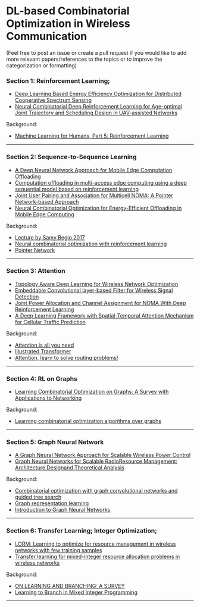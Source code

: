 
# DL-based Combinatorial Optimization in Wireless Communication

(Feel free to post an issue or create a pull request if you would like to add more relevant papers/references to the topics or to improve the categorization or formatting)

### Section 1: Reinforcement Learning;

- [Deep Learning Based Energy Efficiency Optimization for Distributed Cooperative Spectrum Sensing](https://ieeexplore.ieee.org/iel7/7742/8752467/08752480.pdf?casa_token=DFrjXN9H-dUAAAAA:8trGMXXg_PwvuqtZKVxKKSS1LmYMY2jlaw0EnzgCQcKaamXcOWB2SCRt5Wca_bCIqtIDjPHa)
- [Neural Combinatorial Deep Reinforcement Learning for Age-optimal Joint Trajectory and Scheduling Design in UAV-assisted Networks](https://arxiv.org/pdf/2006.15863)

Background:
- [Machine Learning for Humans, Part 5: Reinforcement Learning](https://medium.com/machine-learning-for-humans/reinforcement-learning-6eacf258b265)

<hr>

### Section 2: Sequence-to-Sequence Learning

- [A Deep Neural Network Approach for Mobile Edge Computation Offloading](https://ieeexplore.ieee.org/iel7/9048178/9066348/09066358.pdf?casa_token=Z7RIhhAd6dAAAAAA:0NdHvG5u27SoVv8pOLaVEEK8I5bdbSFD4hHkNNgEAdAi-PfKT548HWY19uh23HPNLm-12xx_)
- [Computation offloading in multi-access edge computing using a deep sequential model based on reinforcement learning](https://ieeexplore.ieee.org/iel7/35/8713642/08713801.pdf?casa_token=f_k6UQ4VgwgAAAAA:4LSvLAYnQ-nb3-00kqUfLgP-N89iITRqxNgkQATa5h0hRVyImwmakH3JddEEIaOk5c21dWeV)
- [Joint User Pairing and Association for Multicell NOMA: A Pointer Network-based Approach](https://arxiv.org/pdf/2004.07395)
- [Neural Combinatorial Optimization for Energy-Efficient Offloading in Mobile Edge Computing](https://ieeexplore.ieee.org/iel7/6287639/8948470/09000853.pdf)

Background: 

- [Lecture by Samy Begio 2017](https://www.youtube.com/watch?v=mxCVgVrUw50)
- [Neural combinatorial optimization with reinforcement learning](https://arxiv.org/pdf/1611.09940)
- [Pointer Network](https://arxiv.org/abs/1506.03134)

<hr>

### Section 3: Attention
- [Topology Aware Deep Learning for Wireless Network Optimization](https://arxiv.org/pdf/1912.08336)
- [Embeddable Convolutional layer-based Filter for Wireless Signal Detection](https://ieeexplore-ieee-org.ezproxy.library.ubc.ca/abstract/document/8902893?casa_token=KN2_823IKUAAAAAA:1H_hfiGWNM0JiaGhNaxuXzlWb_2248XEiUs4Ae5sqlae7jMV41DYw52gIgC1EfkaAREF44FF)
- [Joint Power Allocation and Channel Assignment for NOMA With Deep Reinforcement Learning](https://ieeexplore-ieee-org.ezproxy.library.ubc.ca/stamp/stamp.jsp?tp=&arnumber=8790780)
- [A Deep Learning Framework with Spatial-Temporal Attention Mechanism for Cellular Traffic Prediction](https://ieeexplore-ieee-org.ezproxy.library.ubc.ca/stamp/stamp.jsp?tp=&arnumber=9024389)

Background:

- [Attention is all you need](https://papers.nips.cc/paper/7181-attention-is-all-you-need.pdf)
- [Illustrated Transformer](http://jalammar.github.io/illustrated-transformer/) 
- [Attention, learn to solve routing problems!](https://arxiv.org/pdf/1803.08475.pdf)

<hr>



### Section 4: RL on Graphs

- [Learning Combinatorial Optimization on Graphs: A Survey with Applications to Networking](https://arxiv.org/pdf/2005.11081)

Background:
- [Learning combinatorial optimization algorithms over graphs](http://papers.nips.cc/paper/7214-learning-combinatorial-optimization-algorithms-over-graphs.pdf)

<hr>

### Section 5: Graph Neural Network
- [A Graph Neural Network Approach for Scalable Wireless Power Control](https://arxiv.org/pdf/1907.08487)
- [Graph Neural Networks for Scalable RadioResource Management: Architecture Designand Theoretical Analysis](https://arxiv.org/pdf/2007.07632)

Background:
- [Combinatorial optimization with graph convolutional networks and guided tree search](http://papers.nips.cc/paper/7335-combinatorial-optimization-with-graph-convolutional-networks-and-guided-tree-search.pdf)
- [Graph representation learning](https://www.cs.mcgill.ca/~wlh/grl_book/files/GRL_Book.pdf)
- [Introduction to Graph Neural Networks](https://gw2jh3xr2c.search.serialssolutions.com/?sid=sersol&SS_jc=TC_040070723&title=Introduction%20to%20Graph%20Neural%20Networks)

<hr>

### Section 6: Transfer Learning; Integer Optimization;

- [LORM: Learning to optimize for resource management in wireless networks with few training samples](https://ieeexplore-ieee-org.ezproxy.library.ubc.ca/stamp/stamp.jsp?arnumber=8879693&casa_token=PnmjhXFFUD4AAAAA:AN2B1cs0ASn4DXtFgfph7GuSes2HGwiadqOH-tCZD6E1K-_0LKSMlZM8_OsSeFQBNxmnWWrO)
- [Transfer learning for mixed-integer resource allocation problems in wireless networks](https://ieeexplore-ieee-org.ezproxy.library.ubc.ca/stamp/stamp.jsp?arnumber=8761327&casa_token=XTpyr8ixxq8AAAAA:S9aK27QkeGJv4ChauP0RaCJogFtQYl0WdZ1ciBm0DhBn45ztYihVhHFSljBY5Oucqev6529I)

Background:

- [ON LEARNING AND BRANCHING: A SURVEY](https://cerc-datascience.polymtl.ca/wp-content/uploads/2017/04/CERC_DS4DM_2017_004-1.pdf)
- [Learning to Branch in Mixed Integer Programming](https://www.cc.gatech.edu/~lsong/papers/KhaLebSonNemDil16.pdf)

<hr>
